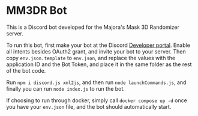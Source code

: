 # MM3DR Bot
This is a Discord bot developed for the Majora's Mask 3D Randomizer server.

To run this bot, first make your bot at the Discord [Developer portal](https://discord.com/developers/applications). Enable all intents besides OAuth2 grant, and invite your bot to your server.
Then copy `env.json.template` to `env.json`, and replace the values with the application ID and the Bot Token, and place it in the same folder as the rest of the bot code.

Run `npm i discord.js xml2js`, and then run `node launchCommands.js`, and finally you can run `node index.js` to run the bot.

If choosing to run through docker, simply call `docker compose up -d` once you have your `env.json` file, and the bot should automatically start.